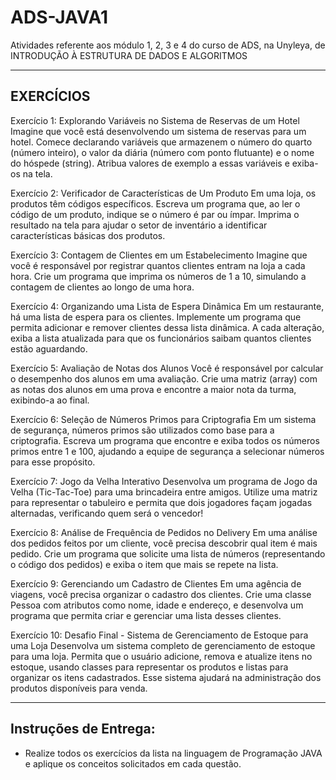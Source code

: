 # ADS-JAVA1
Atividades referente aos módulo 1, 2, 3 e 4  do curso de ADS, na Unyleya, de INTRODUÇÃO À ESTRUTURA DE DADOS E ALGORITMOS

---------------------------------------
EXERCÍCIOS
---------------------------------------

Exercício 1: Explorando Variáveis no Sistema de Reservas de um Hotel
Imagine que você está desenvolvendo um sistema de reservas para um hotel. Comece declarando variáveis que armazenem o número do quarto (número inteiro), o valor da diária (número com ponto flutuante) e o nome do hóspede (string). Atribua valores de exemplo a essas variáveis e exiba-os na tela.

Exercício 2: Verificador de Características de Um Produto
Em uma loja, os produtos têm códigos específicos. Escreva um programa que, ao ler o código de um produto, indique se o número é par ou ímpar. Imprima o resultado na tela para ajudar o setor de inventário a identificar características básicas dos produtos.

Exercício 3: Contagem de Clientes em um Estabelecimento
Imagine que você é responsável por registrar quantos clientes entram na loja a cada hora. Crie um programa que imprima os números de 1 a 10, simulando a contagem de clientes ao longo de uma hora.

Exercício 4: Organizando uma Lista de Espera Dinâmica
Em um restaurante, há uma lista de espera para os clientes. Implemente um programa que permita adicionar e remover clientes dessa lista dinâmica. A cada alteração, exiba a lista atualizada para que os funcionários saibam quantos clientes estão aguardando.

Exercício 5: Avaliação de Notas dos Alunos
Você é responsável por calcular o desempenho dos alunos em uma avaliação. Crie uma matriz (array) com as notas dos alunos em uma prova e encontre a maior nota da turma, exibindo-a ao final.

Exercício 6: Seleção de Números Primos para Criptografia
Em um sistema de segurança, números primos são utilizados como base para a criptografia. Escreva um programa que encontre e exiba todos os números primos entre 1 e 100, ajudando a equipe de segurança a selecionar números para esse propósito.

Exercício 7: Jogo da Velha Interativo
Desenvolva um programa de Jogo da Velha (Tic-Tac-Toe) para uma brincadeira entre amigos. Utilize uma matriz para representar o tabuleiro e permita que dois jogadores façam jogadas alternadas, verificando quem será o vencedor!

Exercício 8: Análise de Frequência de Pedidos no Delivery
Em uma análise dos pedidos feitos por um cliente, você precisa descobrir qual item é mais pedido. Crie um programa que solicite uma lista de números (representando o código dos pedidos) e exiba o item que mais se repete na lista.

Exercício 9: Gerenciando um Cadastro de Clientes
Em uma agência de viagens, você precisa organizar o cadastro dos clientes. Crie uma classe Pessoa com atributos como nome, idade e endereço, e desenvolva um programa que permita criar e gerenciar uma lista desses clientes.

Exercício 10: Desafio Final - Sistema de Gerenciamento de Estoque para uma Loja
Desenvolva um sistema completo de gerenciamento de estoque para uma loja. Permita que o usuário adicione, remova e atualize itens no estoque, usando classes para representar os produtos e listas para organizar os itens cadastrados. Esse sistema ajudará na administração dos produtos disponíveis para venda.

---------------------------------------
Instruções de Entrega:
---------------------------------------
- Realize todos os exercícios da lista na linguagem de Programação JAVA e aplique os conceitos solicitados em cada questão.
